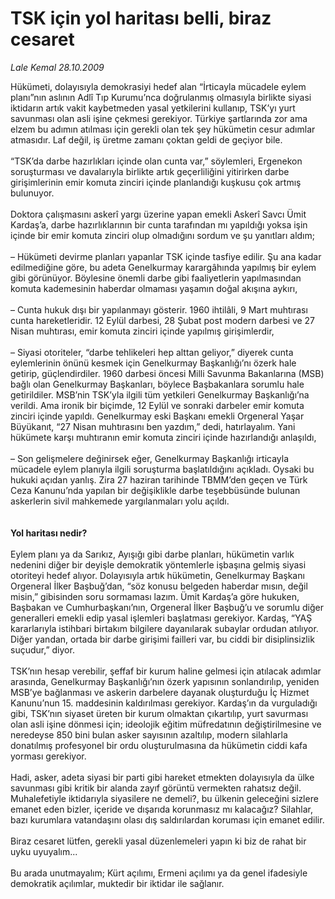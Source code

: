 # TSK için yol haritası belli, biraz cesaret

*Lale Kemal 28.10.2009*

<div class="taraf_structure_2col_1zq">
<div class="margen_n">



 <p>Hükümeti, dolayısıyla demokrasiyi hedef alan “İrticayla mücadele eylem planı”nın aslının Adlî Tıp Kurumu’nca doğrulanmış olmasıyla birlikte siyasi iktidarın artık vakit kaybetmeden yasal yetkilerini kullanıp, TSK’yı yurt savunması olan asli işine çekmesi gerekiyor. Türkiye şartlarında zor ama elzem bu adımın atılması için gerekli olan tek şey hükümetin cesur adımlar atmasıdır. Laf değil, iş üretme zamanı çoktan geldi de geçiyor bile. <br/><br/>“TSK’da darbe hazırlıkları içinde olan cunta var,” söylemleri, Ergenekon soruşturması ve davalarıyla birlikte artık geçerliliğini yitirirken darbe girişimlerinin emir komuta zinciri içinde planlandığı kuşkusu çok artmış bulunuyor. <br/><br/>Doktora çalışmasını askerî yargı üzerine yapan emekli Askerî Savcı Ümit Kardaş’a, darbe hazırlıklarının bir cunta tarafından mı yapıldığı yoksa işin içinde bir emir komuta zinciri olup olmadığını sordum ve şu yanıtları aldım; <br/><br/>– Hükümeti devirme planları yapanlar TSK içinde tasfiye edilir. Şu ana kadar edilmediğine göre, bu adeta Genelkurmay karargâhında yapılmış bir eylem gibi görünüyor. Böylesine önemli darbe gibi faaliyetlerin yapılmasından komuta kademesinin haberdar olmaması yaşamın doğal akışına aykırı, <br/><br/>– Cunta hukuk dışı bir yapılanmayı gösterir. 1960 ihtilâli, 9 Mart muhtırası cunta hareketleridir. 12 Eylül darbesi, 28 Şubat post modern darbesi ve 27 Nisan muhtırası, emir komuta zinciri içinde yapılmış girişimlerdir, <br/><br/>– Siyasi otoriteler, “darbe tehlikeleri hep alttan geliyor,” diyerek cunta eylemlerinin önünü kesmek için Genelkurmay Başkanlığı’nı özerk hale getirip, güçlendirdiler. 1960 darbesi öncesi Milli Savunma Bakanlarına (MSB) bağlı olan Genelkurmay Başkanları, böylece Başbakanlara sorumlu hale getirildiler. MSB’nin TSK’yla ilgili tüm yetkileri Genelkurmay Başkanlığı’na verildi. Ama ironik bir biçimde, 12 Eylül ve sonraki darbeler emir komuta zinciri içinde yapıldı. Genelkurmay eski Başkanı emekli Orgeneral Yaşar Büyükanıt, “27 Nisan muhtırasını ben yazdım,” dedi, hatırlayalım. Yani hükümete karşı muhtıranın emir komuta zinciri içinde hazırlandığı anlaşıldı, <br/><br/>– Son gelişmelere değinirsek eğer, Genelkurmay Başkanlığı irticayla mücadele eylem planıyla ilgili soruşturma başlatıldığını açıkladı. Oysaki bu hukuki açıdan yanlış. Zira 27 haziran tarihinde TBMM’den geçen ve Türk Ceza Kanunu’nda yapılan bir değişiklikle darbe teşebbüsünde bulunan askerlerin sivil mahkemede yargılanmaları yolu açıldı. <b><br/><br/><br/>Yol haritası nedir? </b><br/><br/>Eylem planı ya da Sarıkız, Ayışığı gibi darbe planları, hükümetin varlık nedenini diğer bir deyişle demokratik yöntemlerle işbaşına gelmiş siyasi otoriteyi hedef alıyor. Dolayısıyla artık hükümetin, Genelkurmay Başkanı Orgeneral İlker Başbuğ’dan, “söz konusu belgeden haberdar mısın, değil misin,” gibisinden soru sormaması lazım. Ümit Kardaş’a göre hukuken, Başbakan ve Cumhurbaşkanı’nın, Orgeneral İlker Başbuğ’u ve sorumlu diğer generalleri emekli edip yasal işlemleri başlatması gerekiyor. Kardaş, “YAŞ kararlarıyla istihbari birtakım bilgilere dayanılarak subaylar ordudan atılıyor. Diğer yandan, ortada bir darbe girişimi failleri var, bu ciddi bir disiplinsizlik suçudur,” diyor. <br/><br/>TSK’nın hesap verebilir, şeffaf bir kurum haline gelmesi için atılacak adımlar arasında, Genelkurmay Başkanlığı’nın özerk yapısının sonlandırılıp, yeniden MSB’ye bağlanması ve askerin darbelere dayanak oluşturduğu İç Hizmet Kanunu’nun 15. maddesinin kaldırılması gerekiyor. Kardaş’ın da vurguladığı gibi, TSK’nın siyaset üreten bir kurum olmaktan çıkartılıp, yurt savurması olan asli işine dönmesi için; ideolojik eğitim müfredatının değiştirilmesine ve neredeyse 850 bini bulan asker sayısının azaltılıp, modern silahlarla donatılmış profesyonel bir ordu oluşturulmasına da hükümetin ciddi kafa yorması gerekiyor. <br/><br/>Hadi, asker, adeta siyasi bir parti gibi hareket etmekten dolayısıyla da ülke savunması gibi kritik bir alanda zayıf görüntü vermekten rahatsız değil. Muhalefetiyle iktidarıyla siyasilere ne demeli?, bu ülkenin geleceğini sizlere emanet eden bizler, içeride ve dışarıda korunmasız mı kalacağız? Silahlar, bazı kurumlara vatandaşını olası dış saldırılardan koruması için emanet edilir. <br/><br/>Biraz cesaret lütfen, gerekli yasal düzenlemeleri yapın ki biz de rahat bir uyku uyuyalım... <br/><br/>Bu arada unutmayalım; Kürt açılımı, Ermeni açılımı ya da genel ifadesiyle demokratik açılımlar, muktedir bir iktidar ile sağlanır.</p>
<br/>
<br/>
<br/>



<br/>


<div id="taraf_not">
</div>

</div>


</div>
